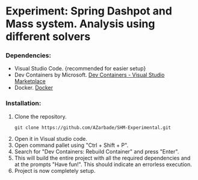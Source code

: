 # Experiment: Spring Dashpot and Mass system. Analysis using different solvers

### Dependencies:
- Visual Studio Code. {recommended for easier setup}
- Dev Containers by Microsoft.
    [Dev Containers - Visual Studio Marketplace](https://marketplace.visualstudio.com/items?itemName=ms-vscode-remote.remote-containers)
- Docker.
    [Docker](https://www.docker.com/)
   
### Installation:
1. Clone the repository.
    ~~~
    git clone https://github.com/AZarbade/SHM-Experimental.git
    ~~~
2. Open it in Visual studio code.   
3. Open command pallet using "Ctrl + Shift + P".   
4. Search for "Dev Containers: Rebuild Container" and press "Enter".
5. This will build the entire project with all the required dependencies and at the prompts "Have fun!". This should indicate an errorless execution.
6. Project is now completely setup.   
